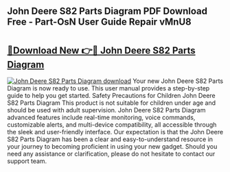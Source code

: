 ## John Deere S82 Parts Diagram PDF Download Free - Part-OsN User Guide Repair vMnU8

# <h2><a href="http://dfor51.blite.top/?on=John+Deere+S82+Parts+Diagram">🔗Download New 👉🔴 John Deere S82 Parts Diagram</a></h2>

[![John Deere S82 Parts Diagram download](https://i.imgur.com/lujVjoI.png)](http://dfor51.blite.top/?on=John+Deere+S82+Parts+Diagram)
Your new John Deere S82 Parts Diagram is now ready to use. This user manual provides a step-by-step guide to help you get started. Safety Precautions for Children John Deere S82 Parts Diagram This product is not suitable for children under age and should be used with adult supervision. John Deere S82 Parts Diagram advanced features include real-time monitoring, voice commands, customizable alerts, and multi-device compatibility, all accessible through the sleek and user-friendly interface. Our expectation is that the John Deere S82 Parts Diagram has been a clear and easy-to-understand resource in your journey to becoming proficient in using your new gadget. Should you need any assistance or clarification, please do not hesitate to contact our support team.
